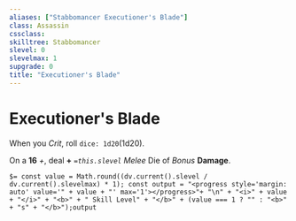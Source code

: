 ```yaml
---
aliases: ["Stabbomancer Executioner's Blade"]
class: Assassin
cssclass: 
skilltree: Stabbomancer
slevel: 0
slevelmax: 1
supgrade: 0
title: "Executioner's Blade"
---
```


# Executioner's Blade
When you *Crit*, roll `dice: 1d20`(1d20).

On a **16** *+*, deal **+** *`=this.slevel`* *Melee* Die of *Bonus* **Damage**.

`$= const value = Math.round((dv.current().slevel / dv.current().slevelmax) * 1); const output = "<progress style='margin: auto' value='" + value + "' max='1'></progress>"+ "\n" + "<i>" + value + "</i>" + "<b>" + " Skill Level" + "</b>" + (value === 1 ? "" : "<b>" + "s" + "</b>");output`

